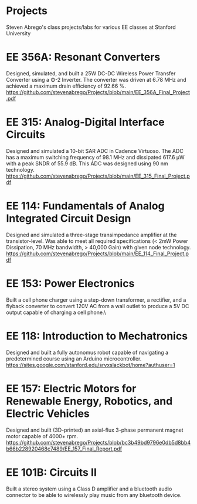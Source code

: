 # Projects
Steven Abrego's class projects/labs for various EE classes at Stanford University

# EE 356A: Resonant Converters
Designed, simulated, and built a 25W DC-DC Wireless Power Transfer Converter using a Φ-2 Inverter. The converter was driven at 6.78 MHz and achieved a maximum drain efficiency of 92.66 %.\
https://github.com/stevenabrego/Projects/blob/main/EE_356A_Final_Project.pdf



# EE 315: Analog-Digital Interface Circuits
Designed and simulated a 10-bit SAR ADC in Cadence Virtuoso. The ADC has a maximum switching frequency of 98.1 MHz and dissipated 617.6 µW with a peak SNDR of 55.9 dB. This ADC was designed using 90 nm technology.\
https://github.com/stevenabrego/Projects/blob/main/EE_315_Final_Project.pdf



# EE 114: Fundamentals of Analog Integrated Circuit Design 
Designed and simulated a three-stage transimpedance amplifier at the transistor-level. Was able to meet all required specifications (< 2mW Power Dissipation, 70 MHz bandwidth, > 40,000 Gain) with given node technology.\
https://github.com/stevenabrego/Projects/blob/main/EE_114_Final_Project.pdf



# EE 153: Power Electronics
Built a cell phone charger using a step-down transformer, a rectifier, and a flyback converter to convert 120V AC from a wall outlet to produce a 5V DC output capable of charging a cell phone.\



# EE 118: Introduction to Mechatronics
Designed and built a fully autonomus robot capable of navigating a predetermined course using an Arduino microcontroller.\
https://sites.google.com/stanford.edu/srvxslackbot/home?authuser=1



# EE 157: Electric Motors for Renewable Energy, Robotics, and Electric Vehicles
Designed and built (3D-printed) an axial-flux 3-phase permanent magnet motor capable of 4000+ rpm.\
https://github.com/stevenabrego/Projects/blob/bc3b49bd9796e0db5d8bb4b66b228920468c7489/EE_157_Final_Report.pdf


# EE 101B: Circuits II
Built a stereo system using a Class D amplifier and a bluetooth audio connector to be able to wirelessly play music from any bluetooth device.
